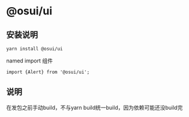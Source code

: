 # @osui/ui

## 安装说明

```
yarn install @osui/ui
```

named import 组件

```
import {Alert} from '@osui/ui';
```

## 说明

在发包之前手动build，不与yarn build统一build，因为依赖可能还没build完
